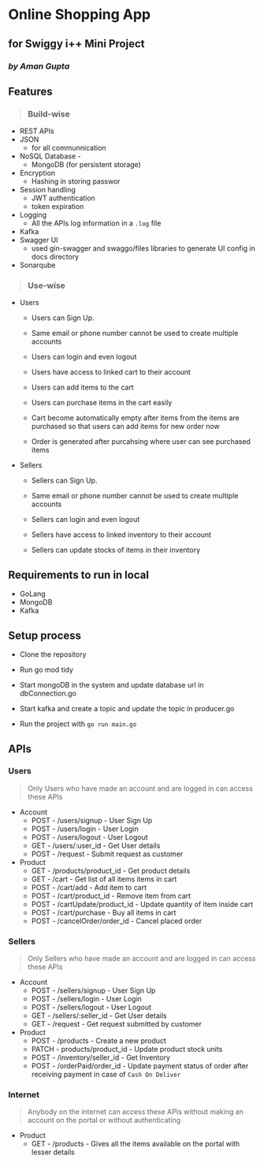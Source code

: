 # Online Shopping App

## for Swiggy i++ Mini Project

### ***by Aman Gupta***

## Features

> ### Build-wise
- REST APIs
- JSON 
    - for all communnication
- NoSQL Database - 
    - MongoDB (for persistent storage)
- Encryption 
    - Hashing in storing passwor
- Session handling
    - JWT authentication
    - token expiration 
- Logging
    - All the APIs log information in a   ```.log``` file
- Kafka 
- Swagger UI
    - used gin-swagger and swaggo/files libraries to generate UI config in docs directory
- Sonarqube

> ### Use-wise
- Users


    - Users can Sign Up.

    - Same email or phone number cannot be used to create multiple accounts

    - Users can login and even logout

    - Users have access to linked cart to their account

    - Users can add items to the cart

    - Users can purchase items in the cart easily
    
    - Cart become automatically empty after items from the items are purchased so that users can add items for new order now 
    - Order is generated after purcahsing where user can see purchased items

- Sellers

    - Sellers can Sign Up.

    - Same email or phone number cannot be used to create multiple accounts

    - Sellers can login and even logout

    - Sellers have access to linked inventory to their account

    - Sellers can update stocks of items in their inventory




## Requirements to run in local

- GoLang
- MongoDB
- Kafka

## Setup process

- Clone the repository

- Run go mod tidy

- Start mongoDB in the system and update database url in dbConnection.go

- Start kafka and create a topic and update the topic in producer.go

- Run the project with ```go run main.go```

## APIs

### Users
> Only Users who have made an account and are logged in can access these APIs
- Account
    - POST - /users/signup - User Sign Up
    - POST - /users/login - User Login
    - POST - /users/logout - User Logout
    - GET - /users/:user_id - Get User details
    - POST - /request - Submit request as customer
- Product
    - GET - /products/product_id - Get product details
    - GET - /cart - Get list of all items items in cart
    - POST - /cart/add - Add item to cart
    - POST - /cart/product_id - Remove item from cart
    - POST - /cartUpdate/product_id - Update quantity of item inside cart
    - POST - /cart/purchase - Buy all items in cart
    - POST - /cancelOrder/order_id - Cancel placed order

### Sellers
> Only Sellers who have made an account and are logged in can access these APIs
- Account
    - POST - /sellers/signup - User Sign Up
    - POST - /sellers/login - User Login
    - POST - /sellers/logout - User Logout
    - GET - /sellers/:seller_id - Get User details
    - GET - /request - Get request submitted by customer
- Product
    - POST - /products - Create a new product
    - PATCH - products/product_id - Update product stock units
    - POST - /inventory/seller_id - Get Inventory
    - POST - /orderPaid/order_id - Update payment status of order after receiving payment in case of ```Cash On Deliver```
### Internet
> Anybody on the internet can access these APIs without making an account on the portal or without authenticating
- Product
    - GET - /products - Gives all the items available on the portal with lesser details 
